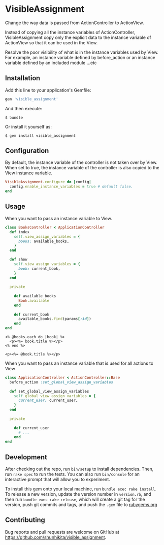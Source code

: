 # VisibleAssignment

Change the way data is passed from ActionController to ActionView.

Instead of copying all the instance variables of ActionController, VisibleAssignment copy only the explicit data to the instance variable of ActionView so that it can be used in the View.

Resolve the poor visibility of what is in the instance variables used by View. For example, an instance variable defined by before_action or an instance variable defined by an included module ...etc

## Installation

Add this line to your application's Gemfile:

```ruby
gem 'visible_assignment'
```

And then execute:

    $ bundle

Or install it yourself as:

    $ gem install visible_assignment


## Configuration


By default, the instance variable of the controller is not taken over by View.
When set to true, the instance variable of the controller is also copied to the View instance variable.

```rb
VisibleAssignment.configure do |config|
  config.enable_instance_variables = true # default false.
end
```

## Usage

When you want to pass an instance variable to View.

```rb
class BooksController < ApplicationController
  def index
    self.view_assign_variables = {
      books: available_books,
    } 
  end
  
  def show
    self.view_assign_variables = {
      book: current_book,
    }
  end
  
  private
    
    def available_books
      Book.available
    end
    
    def current_book
      available_books.find(params[:id])
    end
end
```

```books/index.erb
<% @books.each do |book| %>
  <p><%= book.title %></p>
<% end %>
```

```books/show.erb
<p><%= @book.title %></p>
```

When you want to pass an instance variable that is used for all actions to View

```rb
class ApplicationController < ActionController::Base
  before_action :set_global_view_assign_variables
  
  def set_global_view_assign_variables
    self.global_view_assign_variables = {
      current_user: current_user,
    }
  end
  
  private
  
    def current_user
      # ...
    end
end
```

## Development

After checking out the repo, run `bin/setup` to install dependencies. Then, run `rake spec` to run the tests. You can also run `bin/console` for an interactive prompt that will allow you to experiment.

To install this gem onto your local machine, run `bundle exec rake install`. To release a new version, update the version number in `version.rb`, and then run `bundle exec rake release`, which will create a git tag for the version, push git commits and tags, and push the `.gem` file to [rubygems.org](https://rubygems.org).

## Contributing

Bug reports and pull requests are welcome on GitHub at https://github.com/shunhikita/visible_assignment.
